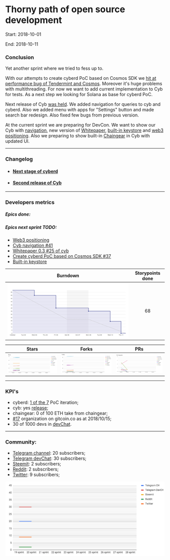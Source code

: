# Thorny path of open source development
Start: 2018-10-01

End: 2018-10-11

### Сonclusion

Yet another sprint where we tried to fess up to.

With our attempts to create cyberd PoC based on Cosmos SDK we [hit at performance bug of Tendermint and Cosmos](https://github.com/cybercongress/cyberd/issues/50). Moreover it's huge problems with multithreading. For now we want to add current implementation to Cyb for tests. As a next step we looking for Solana as base for cyberd PoC.

Next release of Cyb [was held](https://github.com/cybercongress/cyb/releases/tag/0.0.2). We added navigation for queries to cyb and cyberd. Also we added menu with apps for "Settings" button and made search bar redesign. Also fixed few bugs from previous version.

At the current sprint we are preparing for DevCon. We want to show our Cyb with [navigation](https://github.com/cybercongress/cyb/issues/41), new version of [Whitepaper](https://github.com/cybercongress/cyberd/issues/25), [built-in keystore](https://github.com/cybercongress/cyb/issues/39) and [web3 positioning](https://github.com/cybercongress/cyb/issues/55). Also we preparing to show built-in [Chaingear](https://github.com/cybercongress/chaingear) in Cyb with updated UI.

---
### Changelog
 - #### [Next stage of cyberd](https://github.com/cybercongress/cyberd/blob/master/CHANGELOG.md#002-2018-10-05)
 - #### [Second release of Cyb](https://github.com/cybercongress/cyb/releases/tag/0.0.2)

 ---
### Developers metrics
##### Epics done:


##### Epics next sprint TODO:

- [Web3 positioning](https://github.com/cybercongress/cyb/issues/55)
- [Cyb navigation #41](https://github.com/cybercongress/cyb/issues/41)
- [Whitepaper 0.3 #25 of cyb](https://github.com/cybercongress/cyberd/issues/25)
- [Create cyberd PoC based on Cosmos SDK #37](https://github.com/cybercongress/cyberd/issues/37)
- [Built-in keystore](https://github.com/cybercongress/cyb/issues/39)


Burndown | Storypoints done
:---: | :---:
![burndown-report](BD-report-sprint-20.png) | 68

Stars | Forks | PRs
:---: | :---: |:---:
![stars](chart-stars-20.png) | ![forks](chart-forks-20.png) | ![PRs](chart-PR-20.png)

---

### KPI's
- cyberd: [1 of the 7](https://github.com/cybercongress/cyberd/blob/master/CHANGELOG.md#001-2018-09-25) PoC iteration;
- cyb: yes [release](https://github.com/cybercongress/cyb/releases/tag/0.0.2);
- chaingear: 0 of 100 ETH take from chaingear;
- [#17](https://gitcoin.co/profile/cybercongress) organization on gitcoin.co as at 2018/10/15;
- 30 of 1000 devs in [devChat](https://t.me/fuckgoogle).

---

### Community:

- [Telegram channel](https://t.me/cybercongress): 20 subscribers;
- [Telegram devChat](https://t.me/fuckgoogle): 30 subscribers;
- [Steemit](https://steemit.com/@cybercongress): 2 subscribers;
- [Reddit](https://www.reddit.com/r/cybercongress): 2 subscribers;
- [Twitter](https://twitter.com/cyber_devs): 9 subscribers;

![community report](chart-community-sprint-20.png)
